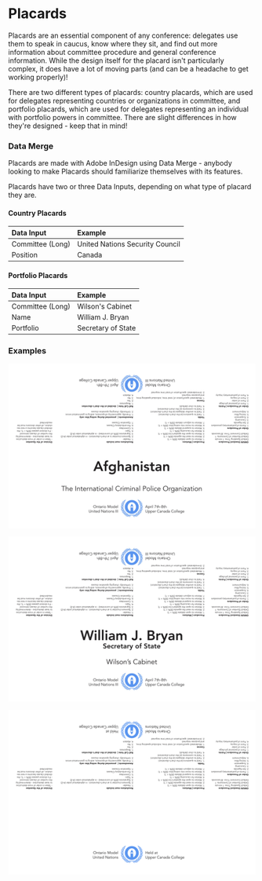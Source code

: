 # Placards

Placards are an essential component of any conference: delegates use them to speak in caucus, know where they sit, and find out more information about committee procedure and general conference information. While the design itself for the placard isn't particularly complex, it does have a lot of moving parts \(and can be a headache to get working properly\)! 

There are two different types of placards: country placards, which are used for delegates representing countries or organizations in committee, and portfolio placards, which are used for delegates representing an individual with portfolio powers in committee. There are slight differences in how they're designed - keep that in mind!

### Data Merge

Placards are made with Adobe InDesign using Data Merge - anybody looking to make Placards should familiarize themselves with its features. 

Placards have two or three Data Inputs, depending on what type of placard they are.

#### Country Placards

| Data Input | Example |
| :--- | :--- |
| Committee \(Long\) | United Nations Security Council |
| Position | Canada |

#### Portfolio Placards

| Data Input | Example |
| :--- | :--- |
| Committee \(Long\) | Wilson's Cabinet |
| Name | William J. Bryan |
| Portfolio | Secretary of State |

### Examples

![Country Placard](../.gitbook/assets/standard.jpg)

![Portfolio Placard - note the portfolio line](../.gitbook/assets/portfolio.jpg)

![Blank Placard - not dated, for reuse](../.gitbook/assets/blank.png)



